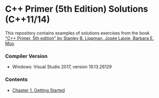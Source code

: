 # C++ Primer (5th Edition) Solutions (C++11/14)

This repository contains examples of solutions exercises from the book ["C++ Primer, 5th edition" by Stanley B. Lippman, Josée Lajoie, Barbara E. Moo](https://www.amazon.com/Primer-5th-Stanley-B-Lippman/dp/0321714113)

### Compiler Version
 * Windows: Visual Studio 2017, version 19.13.26129 

### Contents
- [Chapter 1. Getting Started](chapter01)
